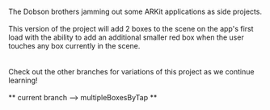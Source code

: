 <BR>
The Dobson brothers jamming out some ARKit applications as side projects.
<BR>
<BR>
This version of the project will add 2 boxes to the scene on the app's first load with the ability to add an additional smaller red box when the user touches any box currently in the scene.
<BR>
<BR>
<BR>
Check out the other branches for variations of this project as we continue learning!
<BR>
<BR>
** current branch --> multipleBoxesByTap **
